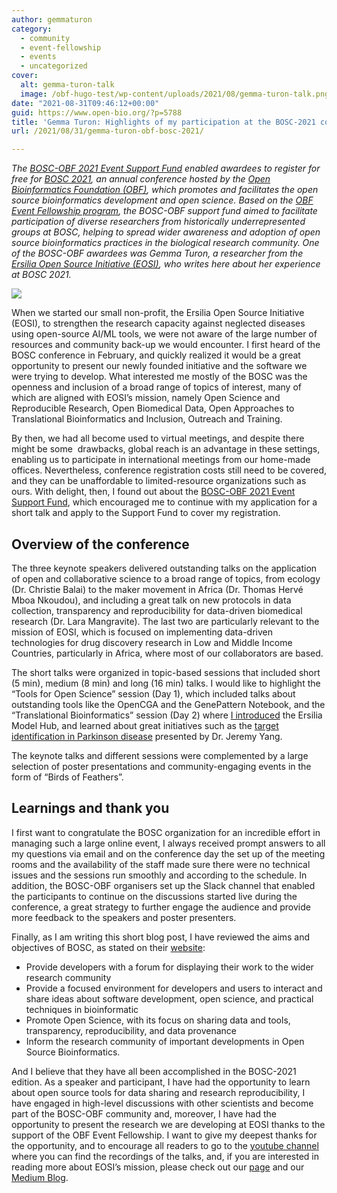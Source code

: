 ```yaml
---
author: gemmaturon
category:
  - community
  - event-fellowship
  - events
  - uncategorized
cover:
  alt: gemma-turon-talk
  image: /obf-hugo-test/wp-content/uploads/2021/08/gemma-turon-talk.png
date: "2021-08-31T09:46:12+00:00"
guid: https://www.open-bio.org/?p=5788
title: 'Gemma Turon: Highlights of my participation at the BOSC-2021 conference thanks to an OBF Event Fellowship'
url: /2021/08/31/gemma-turon-obf-bosc-2021/

---
```

_The [BOSC-OBF 2021 Event Support Fund](/obf-hugo-test//www.open-bio.org/2021/06/11/bosc-obf-2021-event-support-fund/”) enabled awardees to register for free for [BOSC 2021](/obf-hugo-test/events/bosc-2021/), an annual conference hosted by the [Open Bioinformatics Foundation (OBF)](https://www.open-bio.org), which promotes and facilitates the open source bioinformatics development and open science._
_Based on the [OBF Event Fellowship program](/obf-hugo-test/travel-awards/), the BOSC-OBF support fund aimed to facilitate participation of diverse researchers from historically underrepresented groups at BOSC, helping to spread wider awareness and adoption of open source bioinformatics practices in the biological research community._
_One of the BOSC-OBF awardees was Gemma Turon, a researcher from the [Ersilia Open Source Initiative (EOSI)](/obf-hugo-test//ersilia.io/”), who writes here about her experience at BOSC 2021._

![](https://lh4.googleusercontent.com/K9-uNNkDnFLkW_wuIMa6smlG1wakooj3LhzBtBzu90R1JHF3lzYKR8OoPONLZnLDkxCA5VC3Re1PKYrhi9BtCgJH6NcoupMU1JvYI1HkiHWWuitO3soXsUshJ24T1A=s0)

When we started our small non-profit, the Ersilia Open Source Initiative (EOSI), to strengthen the research capacity against neglected diseases using open-source AI/ML tools, we were not aware of the large number of resources and community back-up we would encounter. I first heard of the BOSC conference in February, and quickly realized it would be a great opportunity to present our newly founded initiative and the software we were trying to develop. What interested me mostly of the BOSC was the openness and inclusion of a broad range of topics of interest, many of which are aligned with EOSI’s mission, namely Open Science and Reproducible Research, Open Biomedical Data, Open Approaches to Translational Bioinformatics and Inclusion, Outreach and Training.

By then, we had all become used to virtual meetings, and despite there might be some  drawbacks, global reach is an advantage in these settings, enabling us to participate in international meetings from our home-made offices. Nevertheless, conference registration costs still need to be covered, and they can be unaffordable to limited-resource organizations such as ours. With delight, then, I found out about the [BOSC-OBF 2021 Event Support Fund](/obf-hugo-test/2021/06/11/bosc-obf-2021-event-support-fund/), which encouraged me to continue with my application for a short talk and apply to the Support Fund to cover my registration.

## **Overview of the conference**

The three keynote speakers delivered outstanding talks on the application of open and collaborative science to a broad range of topics, from ecology (Dr. Christie Balai) to the maker movement in Africa (Dr. Thomas Hervé Mboa Nkoudou), and including a great talk on new protocols in data collection, transparency and reproducibility for data-driven biomedical research (Dr. Lara Mangravite). The last two are particularly relevant to the mission of EOSI, which is focused on implementing data-driven technologies for drug discovery research in Low and Middle Income Countries, particularly in Africa, where most of our collaborators are based.

The short talks were organized in topic-based sessions that included short (5 min), medium (8 min) and long (16 min) talks. I would like to highlight the “Tools for Open Science” session (Day 1), which included talks about outstanding tools like the OpenCGA and the GenePattern Notebook, and the “Translational Bioinformatics” session (Day 2) where [I introduced](https://www.youtube.com/watch?v=yWzO8hIyf-4&ab_channel=Ersilia) the Ersilia Model Hub, and learned about great initiatives such as the [target identification in Parkinson disease](https://www.biorxiv.org/content/10.1101/2020.12.30.424881v3) presented by Dr. Jeremy Yang.

The keynote talks and different sessions were complemented by a large selection of poster presentations and community-engaging events in the form of “Birds of Feathers”.

## **Learnings and thank you**

I first want to congratulate the BOSC organization for an incredible effort in managing such a large online event, I always received prompt answers to all my questions via email and on the conference day the set up of the meeting rooms and the availability of the staff made sure there were no technical issues and the sessions run smoothly and according to the schedule. In addition, the BOSC-OBF organisers set up the Slack channel that enabled the participants to continue on the discussions started live during the conference, a great strategy to further engage the audience and provide more feedback to the speakers and poster presenters.

Finally, as I am writing this short blog post, I have reviewed the aims and objectives of BOSC, as stated on their [website](/obf-hugo-test/events/bosc-2021/about/):

- Provide developers with a forum for displaying their work to the wider research community
- Provide a focused environment for developers and users to interact and share ideas about software development, open science, and practical techniques in bioinformatic
- Promote Open Science, with its focus on sharing data and tools, transparency, reproducibility, and data provenance
- Inform the research community of important developments in Open Source Bioinformatics.

And I believe that they have all been accomplished in the BOSC-2021 edition. As a speaker and participant, I have had the opportunity to learn about open source tools for data sharing and research reproducibility, I have engaged in high-level discussions with other scientists and become part of the BOSC-OBF community and, moreover, I have had the opportunity to present the research we are developing at EOSI thanks to the support of the OBF Event Fellowship. I want to give my deepest thanks for the opportunity, and to encourage all readers to go to the [youtube channel](https://www.youtube.com/playlist?list=PLir-OOQiOhXZ6jV_cld3Hp-C_0m4aCznk) where you can find the recordings of the talks, and, if you are interested in reading more about EOSI’s mission, please check out our [page](https://ersilia.io) and our [Medium Blog](https://medium.com/ersiliaio).
